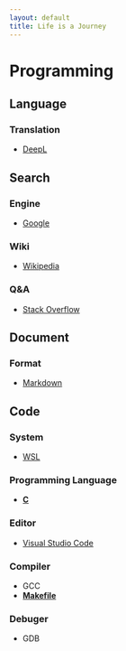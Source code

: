 ```yaml
---
layout: default
title: Life is a Journey
---
```


# Programming

## Language
### Translation
* [DeepL](https://www.deepl.com/)


## Search
### Engine
* [Google](https://www.google.com/)

### Wiki
* [Wikipedia](https://en.wikipedia.org/)

### Q&A
* [Stack Overflow](https://stackoverflow.co/)


## Document
### Format
* [Markdown](https://daringfireball.net/projects/markdown/)


## Code
### System
* [WSL](https://learn.microsoft.com/en-us/windows/wsl/)

### Programming Language
* **[C](./C/README.html)**

### Editor
* [Visual Studio Code](https://code.visualstudio.com/)

### Compiler
* GCC
* **[Makefile](./Makefile/README.html)**

### Debuger
* GDB
